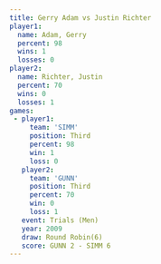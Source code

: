 ```yaml
---
title: Gerry Adam vs Justin Richter
player1:               
  name: Adam, Gerry    
  percent: 98          
  wins: 1              
  losses: 0            
player2:               
  name: Richter, Justin
  percent: 70          
  wins: 0              
  losses: 1            
games:
 - player1:         
     team: 'SIMM'   
     position: Third
     percent: 98    
     win: 1         
     loss: 0        
   player2:         
     team: 'GUNN'   
     position: Third
     percent: 70    
     win: 0         
     loss: 1        
   event: Trials (Men)   
   year: 2009            
   draw: Round Robin(6)  
   score: GUNN 2 - SIMM 6
---
```

